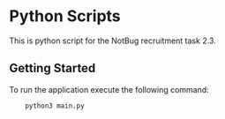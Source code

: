 # Python Scripts

This is python script for the NotBug recruitment task 2.3.

## Getting Started

To run the application execute the following command:

```bash
    python3 main.py
```
